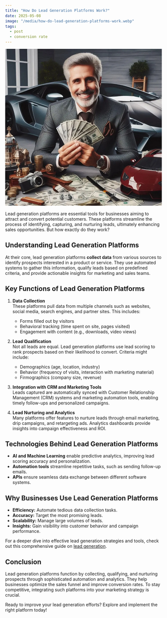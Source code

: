 ```yaml
---
title: "How Do Lead Generation Platforms Work?"
date: 2025-05-08
image: "/media/how-do-lead-generation-platforms-work.webp"
tags:
  - post
  - conversion rate
---
```


![How Do Lead Generation Platforms Work?](/media/how-do-lead-generation-platforms-work.webp)

Lead generation platforms are essential tools for businesses aiming to attract and convert potential customers. These platforms streamline the process of identifying, capturing, and nurturing leads, ultimately enhancing sales opportunities. But how exactly do they work?

## Understanding Lead Generation Platforms

At their core, lead generation platforms **collect data** from various sources to identify prospects interested in a product or service. They use automated systems to gather this information, qualify leads based on predefined criteria, and provide actionable insights for marketing and sales teams.

## Key Functions of Lead Generation Platforms

1. **Data Collection**  
   These platforms pull data from multiple channels such as websites, social media, search engines, and partner sites. This includes:
   - Forms filled out by visitors  
   - Behavioral tracking (time spent on site, pages visited)  
   - Engagement with content (e.g., downloads, video views)

2. **Lead Qualification**  
   Not all leads are equal. Lead generation platforms use lead scoring to rank prospects based on their likelihood to convert. Criteria might include:
   - Demographics (age, location, industry)  
   - Behavior (frequency of visits, interaction with marketing material)  
   - Firmographics (company size, revenue)

3. **Integration with CRM and Marketing Tools**  
   Leads captured are automatically synced with Customer Relationship Management (CRM) systems and marketing automation tools, enabling timely follow-ups and personalized campaigns.

4. **Lead Nurturing and Analytics**  
   Many platforms offer features to nurture leads through email marketing, drip campaigns, and retargeting ads. Analytics dashboards provide insights into campaign effectiveness and ROI.

## Technologies Behind Lead Generation Platforms

- **AI and Machine Learning** enable predictive analytics, improving lead scoring accuracy and personalization.  
- **Automation tools** streamline repetitive tasks, such as sending follow-up emails.  
- **APIs** ensure seamless data exchange between different software systems.  

## Why Businesses Use Lead Generation Platforms

- **Efficiency:** Automate tedious data collection tasks.  
- **Accuracy:** Target the most promising leads.  
- **Scalability:** Manage large volumes of leads.  
- **Insights:** Gain visibility into customer behavior and campaign performance.

For a deeper dive into effective lead generation strategies and tools, check out this comprehensive guide on [lead generation](https://leadcraftr.com/posts/lead-generation/).

## Conclusion

Lead generation platforms function by collecting, qualifying, and nurturing prospects through sophisticated automation and analytics. They help businesses optimize the sales funnel and improve conversion rates. To stay competitive, integrating such platforms into your marketing strategy is crucial.

Ready to improve your lead generation efforts? Explore and implement the right platform today!
